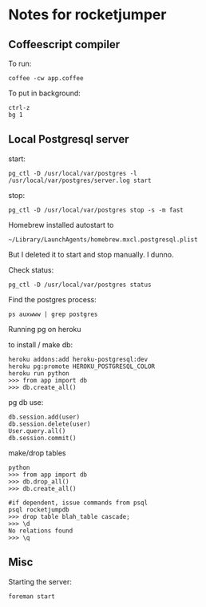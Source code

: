 # Notes for rocketjumper

## Coffeescript compiler

To run:

	coffee -cw app.coffee

To put in background:

	ctrl-z
	bg 1

## Local Postgresql server

start:

	pg_ctl -D /usr/local/var/postgres -l /usr/local/var/postgres/server.log start

stop:

	pg_ctl -D /usr/local/var/postgres stop -s -m fast

Homebrew installed autostart to

	~/Library/LaunchAgents/homebrew.mxcl.postgresql.plist

But I deleted it to start and stop manually. I dunno.

Check status:

	pg_ctl -D /usr/local/var/postgres status

Find the postgres process:

	ps auxwww | grep postgres

Running pg on heroku

to install / make db:

	heroku addons:add heroku-postgresql:dev
	heroku pg:promote HEROKU_POSTGRESQL_COLOR
	heroku run python
	>>> from app import db
	>>> db.create_all()

pg db use:

	db.session.add(user)
	db.session.delete(user)
	User.query.all()
	db.session.commit()

make/drop tables

	python
	>>> from app import db
	>>> db.drop_all()
	>>> db.create_all()

	#if dependent, issue commands from psql
	psql rocketjumpdb
	>>> drop table blah_table cascade;
	>>> \d
	No relations found
	>>> \q

## Misc

Starting the server:

	foreman start
